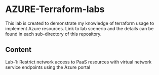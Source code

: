 # AZURE-Terraform-labs

This lab is created to demonstrate my knowledge of terraform usage to implement Azure resources.
Link to lab scenerio and the details can be found in each sub-directory of this repository.

## Content
Lab-1: Restrict network access to PaaS resources with virtual network service endpoints using the Azure portal

